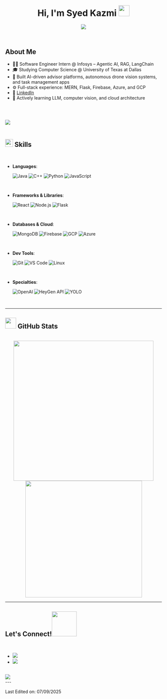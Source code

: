<h1 align="center"><b>Hi, I'm Syed Kazmi</b> <img src="https://media.giphy.com/media/hvRJCLFzcasrR4ia7z/giphy.gif" width="35"></h1>

<p align="center">
  <a href="https://github.com/DenverCoder1/readme-typing-svg">
    <img src="https://readme-typing-svg.herokuapp.com?font=Time+New+Roman&color=cyan&size=25&center=true&vCenter=true&width=600&height=100&lines=Software+Engineer+Intern+@+Infosys;Computer+Science+Student+@+UTD;Full-Stack+Developer+|+AI+Builder;Lifelong+Learner+and+Builder">
  </a>
</p>

<br>

## **About Me**

- 👨‍💻 Software Engineer Intern @ Infosys – Agentic AI, RAG, LangChain
- 🎓 Studying Computer Science @ University of Texas at Dallas
- 🧠 Built AI-driven advisor platforms, autonomous drone vision systems, and task management apps
- ⚙️ Full-stack experience: MERN, Flask, Firebase, Azure, and GCP
- 📄 [LinkedIn](https://www.linkedin.com/in/syedkazmi14/)
- 🌱 Actively learning LLM, computer vision, and cloud architecture

<br><br>

<img src="https://user-images.githubusercontent.com/73097560/115834477-dbab4500-a447-11eb-908a-139a6edaec5c.gif"><br><br>

## <img src="https://media2.giphy.com/media/QssGEmpkyEOhBCb7e1/giphy.gif" width="25"><b> Skills</b>
<br>

<p align="center">

- **Languages**:

  ![Java](https://img.shields.io/badge/Java-%23ED8B00.svg?style=for-the-badge&logo=java&logoColor=white)
  ![C++](https://img.shields.io/badge/C++-%2300599C.svg?style=for-the-badge&logo=c%2B%2B&logoColor=white)
  ![Python](https://img.shields.io/badge/Python-%2314354C.svg?style=for-the-badge&logo=python&logoColor=white)
  ![JavaScript](https://img.shields.io/badge/JavaScript-%23F7DF1E.svg?style=for-the-badge&logo=javascript&logoColor=black)

<br>

- **Frameworks & Libraries**:

  ![React](https://img.shields.io/badge/React-%2320232a.svg?style=for-the-badge&logo=react&logoColor=%2361DAFB)
  ![Node.js](https://img.shields.io/badge/Node.js-%23339933.svg?style=for-the-badge&logo=node.js&logoColor=white)
  ![Flask](https://img.shields.io/badge/Flask-%23000.svg?style=for-the-badge&logo=flask&logoColor=white)

<br>

- **Databases & Cloud**:

  ![MongoDB](https://img.shields.io/badge/MongoDB-%2347A248.svg?style=for-the-badge&logo=mongodb&logoColor=white)
  ![Firebase](https://img.shields.io/badge/Firebase-%23039BE5.svg?style=for-the-badge&logo=firebase)
  ![GCP](https://img.shields.io/badge/Google%20Cloud-%234285F4.svg?style=for-the-badge&logo=google-cloud&logoColor=white)
  ![Azure](https://img.shields.io/badge/Azure-%230072C6.svg?style=for-the-badge&logo=microsoft-azure&logoColor=white)

<br>

- **Dev Tools**:

  ![Git](https://img.shields.io/badge/Git-%23F05033.svg?style=for-the-badge&logo=git&logoColor=white)
  ![VS Code](https://img.shields.io/badge/VS%20Code-%23007ACC.svg?style=for-the-badge&logo=visual-studio-code&logoColor=white)
  ![Linux](https://img.shields.io/badge/Linux-%23FCC624.svg?style=for-the-badge&logo=linux&logoColor=black)

<br>

- **Specialties**:

  ![OpenAI](https://img.shields.io/badge/OpenAI-%23440088.svg?style=for-the-badge&logo=openai&logoColor=white)
  ![HeyGen API](https://img.shields.io/badge/HeyGen-Avatar-blueviolet?style=for-the-badge)
  ![YOLO](https://img.shields.io/badge/YOLO-Computer%20Vision-critical?style=for-the-badge)

</p>

<br>

-----

## <img src="https://media.giphy.com/media/iY8CRBdQXODJSCERIr/giphy.gif" width="35"><b> GitHub Stats </b>
<br>

<div align="center">
  <a href="https://github.com/syedkazmi14/">
    <img src="https://github-readme-stats-git-master-syed-kazmis-projects-7ceb15f0.vercel.app/api?username=syedkazmi14&include_all_commits=true&count_private=true&show_icons=true&line_height=20&title_color=7A7ADB&icon_color=2234AE&text_color=D3D3D3&bg_color=0,000000,130F40" width="450"/>
    <img src="https://github-readme-stats-git-master-syed-kazmis-projects-7ceb15f0.vercel.app/api/top-langs?username=syedkazmi14&show_icons=true&locale=en&layout=compact&line_height=20&title_color=7A7ADB&icon_color=2234AE&text_color=D3D3D3&bg_color=0,000000,130F40" width="375"/>
  </a>
</div>

-----

## <b> Let's Connect!</b><img src="https://github.com/syedkazmi14/syedkazmi14/raw/main/assets/mdImages/handshake.gif" width="80">
<br>

<div align='left'>
  <ul>
<li>
      <a href="https://linkedin.com/in/syedkazmi14" target="_blank">
        <img src="https://img.shields.io/badge/linkedin:-syedkazmi14-%2300acee.svg?color=0A66C2&style=for-the-badge&logo=linkedin&logoColor=white"/>
      </a>
    </li>



<li>
  <a href="mailto:smjkazmi14@gmail.com" target="_blank">
    <img src="https://img.shields.io/badge/Email:-Click%20to%20Mail-%23EA4335.svg?style=for-the-badge&logo=gmail&logoColor=white"/>
  </a>
</li>

  </ul>
</div>

<br>
<img src="https://user-images.githubusercontent.com/73097560/115834477-dbab4500-a447-11eb-908a-139a6edaec5c.gif">
<br>
---

Last Edited on: 07/09/2025
